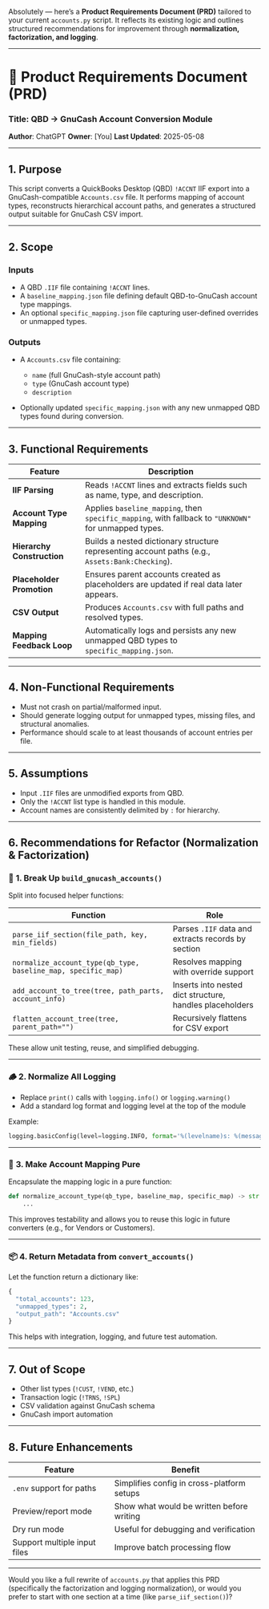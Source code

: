 Absolutely — here’s a **Product Requirements Document (PRD)** tailored to your current `accounts.py` script. It reflects its existing logic and outlines structured recommendations for improvement through **normalization, factorization, and logging**.

---

# 📝 Product Requirements Document (PRD)

### Title: QBD → GnuCash Account Conversion Module

**Author**: ChatGPT
**Owner**: \[You]
**Last Updated**: 2025-05-08

---

## 1. Purpose

This script converts a QuickBooks Desktop (QBD) `!ACCNT` IIF export into a GnuCash-compatible `Accounts.csv` file. It performs mapping of account types, reconstructs hierarchical account paths, and generates a structured output suitable for GnuCash CSV import.

---

## 2. Scope

### **Inputs**

* A QBD `.IIF` file containing `!ACCNT` lines.
* A `baseline_mapping.json` file defining default QBD-to-GnuCash account type mappings.
* An optional `specific_mapping.json` file capturing user-defined overrides or unmapped types.

### **Outputs**

* A `Accounts.csv` file containing:

  * `name` (full GnuCash-style account path)
  * `type` (GnuCash account type)
  * `description`

* Optionally updated `specific_mapping.json` with any new unmapped QBD types found during conversion.

---

## 3. Functional Requirements

| Feature                    | Description                                                                                           |
| -------------------------- | ----------------------------------------------------------------------------------------------------- |
| **IIF Parsing**            | Reads `!ACCNT` lines and extracts fields such as name, type, and description.                         |
| **Account Type Mapping**   | Applies `baseline_mapping`, then `specific_mapping`, with fallback to `"UNKNOWN"` for unmapped types. |
| **Hierarchy Construction** | Builds a nested dictionary structure representing account paths (e.g., `Assets:Bank:Checking`).       |
| **Placeholder Promotion**  | Ensures parent accounts created as placeholders are updated if real data later appears.               |
| **CSV Output**             | Produces `Accounts.csv` with full paths and resolved types.                                           |
| **Mapping Feedback Loop**  | Automatically logs and persists any new unmapped QBD types to `specific_mapping.json`.                |

---

## 4. Non-Functional Requirements

* Must not crash on partial/malformed input.
* Should generate logging output for unmapped types, missing files, and structural anomalies.
* Performance should scale to at least thousands of account entries per file.

---

## 5. Assumptions

* Input `.IIF` files are unmodified exports from QBD.
* Only the `!ACCNT` list type is handled in this module.
* Account names are consistently delimited by `:` for hierarchy.

---

## 6. Recommendations for Refactor (Normalization & Factorization)

### 🔧 **1. Break Up `build_gnucash_accounts()`**

Split into focused helper functions:

| Function                                                      | Role                                                     |
| ------------------------------------------------------------- | -------------------------------------------------------- |
| `parse_iif_section(file_path, key, min_fields)`               | Parses `.IIF` data and extracts records by section       |
| `normalize_account_type(qb_type, baseline_map, specific_map)` | Resolves mapping with override support                   |
| `add_account_to_tree(tree, path_parts, account_info)`         | Inserts into nested dict structure, handles placeholders |
| `flatten_account_tree(tree, parent_path="")`                  | Recursively flattens for CSV export                      |

These allow unit testing, reuse, and simplified debugging.

---

### 🪵 **2. Normalize All Logging**

* Replace `print()` calls with `logging.info()` or `logging.warning()`
* Add a standard log format and logging level at the top of the module

Example:

```python
logging.basicConfig(level=logging.INFO, format='%(levelname)s: %(message)s')
```

---

### 🔁 **3. Make Account Mapping Pure**

Encapsulate the mapping logic in a pure function:

```python
def normalize_account_type(qb_type, baseline_map, specific_map) -> str:
    ...
```

This improves testability and allows you to reuse this logic in future converters (e.g., for Vendors or Customers).

---

### 📦 **4. Return Metadata from `convert_accounts()`**

Let the function return a dictionary like:

```python
{
  "total_accounts": 123,
  "unmapped_types": 2,
  "output_path": "Accounts.csv"
}
```

This helps with integration, logging, and future test automation.

---

## 7. Out of Scope

* Other list types (`!CUST`, `!VEND`, etc.)
* Transaction logic (`!TRNS`, `!SPL`)
* CSV validation against GnuCash schema
* GnuCash import automation

---

## 8. Future Enhancements

| Feature                      | Benefit                                    |
| ---------------------------- | ------------------------------------------ |
| `.env` support for paths     | Simplifies config in cross-platform setups |
| Preview/report mode          | Show what would be written before writing  |
| Dry run mode                 | Useful for debugging and verification      |
| Support multiple input files | Improve batch processing flow              |

---

Would you like a full rewrite of `accounts.py` that applies this PRD (specifically the factorization and logging normalization), or would you prefer to start with one section at a time (like `parse_iif_section()`)?
